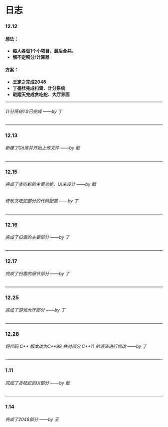 # 日志

### 12.12

#### 想法：

- **每人各做1个小项目，最后合并。**
- **解不定积分/计算器**

#### 方案：

- **王定之完成2048**
- **丁德桂完成扫雷、计分系统**
- **戢翔天完成贪吃蛇、大厅界面**

----

###### 计分系统1.0已完成 ——by 丁

---

### 12.13

###### 新建了Git库并开始上传文件 ——by 戢

----

### 12.15

###### 完成了贪吃蛇的主要功能，UI未设计 ——by 戢

###### 修改贪吃蛇部分的代码配置 ——by 丁

----

### 12.16

###### 完成了扫雷的主要部分 ——by 丁

----

### 12.17

###### 完成了扫雷的细节部分 ——by 丁

----

### 12.25

###### 完成了游戏大厅部分 ——by 丁

----

### 12.28

###### 将代码 C++ 版本改为C++98 并对部分 C++11 的语法进行修改 ——by 丁

----

### 1.11

###### 完成了贪吃蛇的UI部分 ——by 戢

----

### 1.14

###### 完成了2048部分 ——by 王